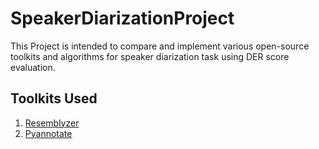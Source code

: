 # SpeakerDiarizationProject

This Project is intended to compare and implement various open-source toolkits and algorithms for speaker diarization task using DER score evaluation.


## Toolkits Used

1. [Resemblyzer](https://github.com/resemble-ai/Resemblyzer) 
2. [Pyannotate](https://paperswithcode.com/paper/pyannoteaudio-neural-building-blocks-for)
